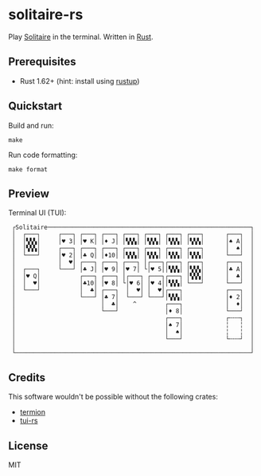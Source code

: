 # solitaire-rs

Play [Solitaire](https://www.officialgamerules.org/solitaire) in the terminal. Written in [Rust](https://www.rust-lang.org/).

## Prerequisites

* Rust 1.62+ (hint: install using [rustup](https://rustup.rs/))

## Quickstart

Build and run:

```
make
```

Run code formatting:

```
make format
```

## Preview

Terminal UI (TUI):

```
 ┌Solitaire─────────────────────────────────────────────────────────┐
 │  ┌───┐     ┌───┐ ┌───┐ ┌───┐ ┌───┐ ┌───┐ ┌───┐ ┌───┐      ┌───┐  │
 │  │▚▚▚│     │♥ 3│ │♥ K│ │♦ J│ │▚▚▚│ │▚▚▚│ │▚▚▚│ │▚▚▚│      │♠ A│  │
 │  │▚▚▚│     ┌───┐ ┌───┐ ┌───┐ ┌───┐ ┌───┐ ┌───┐ ┌───┐      │  ♠│  │
 │  └───┘     │♥ 2│ │♣ Q│ │♦10│ │▚▚▚│ │▚▚▚│ │▚▚▚│ │▚▚▚│      └───┘  │
 │            │  ♥│ ┌───┐ ┌───┐ ┌───┐ │┌───┐┌───┐ ┌───┐      ┌───┐  │
 │  ┌───┐     └───┘ │♣ J│ │♥ 9│ │♥ 7│ └│♥ 5││▚▚▚│ │▚▚▚│      │♣ A│  │
 │  │♥ Q│           ┌───┐ ┌───┐ │┌───┐ ┌───┐┌───┐ │▚▚▚│      │  ♣│  │
 │  │  ♥│           │♣10│ │♥ 8│ └│♥ 6│ │♥ 4││▚▚▚│ └───┘      └───┘  │
 │  └───┘           │  ♣│ ┌───┐  │  ♥│ │  ♥│┌───┐            ┌───┐  │
 │                  └───┘ │♣ 7│  └───┘ └───┘│▚▚▚│            │♦ 2│  │
 │                        │  ♣│    ^        ┌───┐            │  ♦│  │
 │                        └───┘             │♦ 8│            └───┘  │
 │                                          ┌───┐            ┌╌╌╌┐  │
 │                                          │♠ 7│            ╎   ╎  │
 │                                          │  ♠│            ╎   ╎  │
 │                                          └───┘            └╌╌╌┘  │
 │                                                                  │
 └──────────────────────────────────────────────────────────────────┘
```

## Credits

This software wouldn't be possible without the following crates:

* [termion](https://docs.rs/termion)
* [tui-rs](https://github.com/fdehau/tui-rs)

## License

MIT
